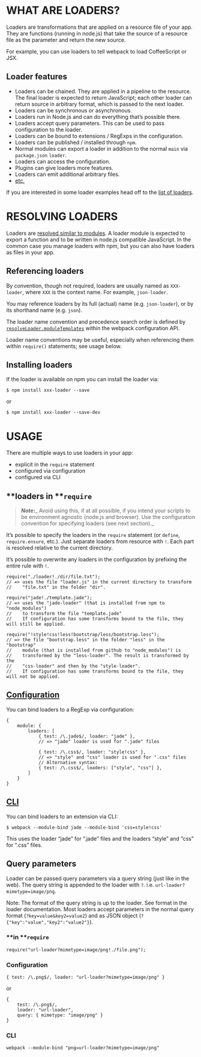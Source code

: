 # **WHAT ARE LOADERS?**

Loaders are transformations that are applied on a resource file of your app. They are functions \(running in node.js\) that take the source of a resource file as the parameter and return the new source.

For example, you can use loaders to tell webpack to load CoffeeScript or JSX.

## **Loader features**

* Loaders can be chained. They are applied in a pipeline to the resource. The final loader is expected to return JavaScript; each other loader can return source in arbitrary format, which is passed to the next loader.
* Loaders can be synchronous or asynchronous.
* Loaders run in Node.js and can do everything that’s possible there.
* Loaders accept query parameters. This can be used to pass configuration to the loader.
* Loaders can be bound to extensions \/ RegExps in the configuration.
* Loaders can be published \/ installed through `npm`.
* Normal modules can export a loader in addition to the normal `main` via `package.json` `loader`.
* Loaders can access the configuration.
* Plugins can give loaders more features.
* Loaders can emit additional arbitrary files.
* [etc.](http://webpack.github.io/docs/loaders.html)

If you are interested in some loader examples head off to the [list of loaders](http://webpack.github.io/docs/list-of-loaders.html).

# **RESOLVING LOADERS**

Loaders are [resolved similar to modules](http://webpack.github.io/docs/resolving.html). A loader module is expected to export a function and to be written in node.js compatible JavaScript. In the common case you manage loaders with npm, but you can also have loaders as files in your app.

## **Referencing loaders**

By convention, though not required, loaders are usually named as `XXX-loader`, where `XXX` is the context name. For example, `json-loader`.

You may reference loaders by its full \(actual\) name \(e.g. `json-loader`\), or by its shorthand name \(e.g. `json`\).

The loader name convention and precedence search order is defined by [`resolveLoader.moduleTemplates`](http://webpack.github.io/docs/configuration.html#resolveloader-moduletemplates) within the webpack configuration API.

Loader name conventions may be useful, especially when referencing them within `require()` statements; see usage below.

## **Installing loaders**

If the loader is available on npm you can install the loader via:

```
$ npm install xxx-loader --save
```

or

```
$ npm install xxx-loader --save-dev
```

# **USAGE**

There are multiple ways to use loaders in your app:

* explicit in the `require` statement
* configured via configuration
* configured via CLI

## **loaders in **`require`

> _**Note:**__ Avoid using this, if at all possible, if you intend your scripts to be environment agnostic \(node.js and browser\). Use the configuration convention for specifying loaders \(see next section\)._

It’s possible to specify the loaders in the `require` statement \(or `define`, `require.ensure`, etc.\). Just separate loaders from resource with `!`. Each part is resolved relative to the current directory.

It’s possible to overwrite any loaders in the configuration by prefixing the entire rule with `!`.

```
require("./loader!./dir/file.txt");
// => uses the file "loader.js" in the current directory to transform
//    "file.txt" in the folder "dir".

require("jade!./template.jade");
// => uses the "jade-loader" (that is installed from npm to "node_modules")
//    to transform the file "template.jade"
//    If configuration has some transforms bound to the file, they will still be applied.

require("!style!css!less!bootstrap/less/bootstrap.less");
// => the file "bootstrap.less" in the folder "less" in the "bootstrap"
//    module (that is installed from github to "node_modules") is
//    transformed by the "less-loader". The result is transformed by the
//    "css-loader" and then by the "style-loader".
//    If configuration has some transforms bound to the file, they will not be applied.
```

## [**Configuration**](http://webpack.github.io/docs/configuration.html)

You can bind loaders to a RegExp via configuration:

```
{
    module: {
        loaders: [
            { test: /\.jade$/, loader: "jade" },
            // => "jade" loader is used for ".jade" files

            { test: /\.css$/, loader: "style!css" },
            // => "style" and "css" loader is used for ".css" files
            // Alternative syntax:
            { test: /\.css$/, loaders: ["style", "css"] },
        ]
    }
}
```

## [**CLI**](http://webpack.github.io/docs/cli.html)

You can bind loaders to an extension via CLI:

```
$ webpack --module-bind jade --module-bind 'css=style!css'
```

This uses the loader “jade” for “.jade” files and the loaders “style” and “css” for “.css” files.

## **Query parameters**

Loader can be passed query parameters via a query string \(just like in the web\). The query string is appended to the loader with `?`. i.e. `url-loader?mimetype=image/png`.

Note: The format of the query string is up to the loader. See format in the loader documentation. Most loaders accept parameters in the normal query format \(`?key=value&key2=value2`\) and as JSON object \(`?{"key":"value","key2":"value2"}`\).

### **in **`require`

```
require("url-loader?mimetype=image/png!./file.png");
```

### **Configuration**

```
{ test: /\.png$/, loader: "url-loader?mimetype=image/png" }
```

or

```
{
    test: /\.png$/,
    loader: "url-loader",
    query: { mimetype: "image/png" }
}
```

### **CLI**

```
webpack --module-bind "png=url-loader?mimetype=image/png"
```

